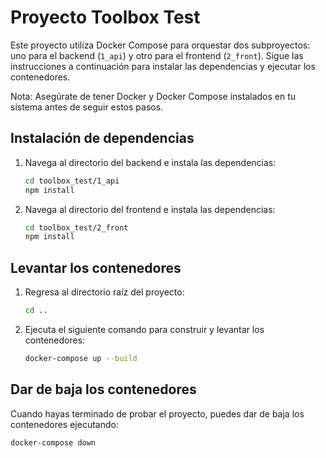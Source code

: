 # Proyecto Toolbox Test

Este proyecto utiliza Docker Compose para orquestar dos subproyectos: uno para el backend (`1_api`) y otro para el frontend (`2_front`). Sigue las instrucciones a continuación para instalar las dependencias y ejecutar los contenedores.

Nota: Asegúrate de tener Docker y Docker Compose instalados en tu sistema antes de seguir estos pasos.

## Instalación de dependencias

1. Navega al directorio del backend e instala las dependencias:
    ```bash
    cd toolbox_test/1_api
    npm install
    ```

2. Navega al directorio del frontend e instala las dependencias:
    ```bash
    cd toolbox_test/2_front
    npm install
    ```

## Levantar los contenedores

1. Regresa al directorio raíz del proyecto:
    ```bash
    cd ..
    ```

2. Ejecuta el siguiente comando para construir y levantar los contenedores:
    ```bash
    docker-compose up --build
    ```

## Dar de baja los contenedores

Cuando hayas terminado de probar el proyecto, puedes dar de baja los contenedores ejecutando:
```bash
docker-compose down
